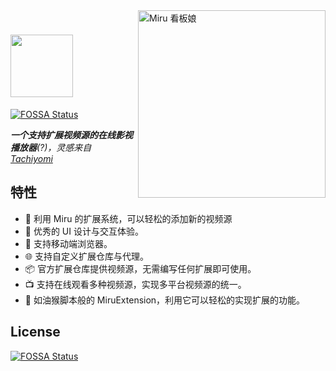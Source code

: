 <img align="right" width="300" src="./public/miru.png" alt="Miru 看板娘"/>

# <img src="./public/logo.svg" width="100">
[![FOSSA Status](https://app.fossa.com/api/projects/git%2Bgithub.com%2Fmiru-project%2Fmiru.svg?type=shield)](https://app.fossa.com/projects/git%2Bgithub.com%2Fmiru-project%2Fmiru?ref=badge_shield)


***一个支持扩展视频源的在线影视播放器**(?)，灵感来自 [Tachiyomi](https://tachiyomi.org/)*

## 特性

- 🎉 利用 Miru 的扩展系统，可以轻松的添加新的视频源
- 🦋 优秀的 UI 设计与交互体验。
- 📱  支持移动端浏览器。
- 🌐 支持自定义扩展仓库与代理。
- 📦 官方扩展仓库提供视频源，无需编写任何扩展即可使用。
- 📺 支持在线观看多种视频源，实现多平台视频源的统一。
- 📝 如油猴脚本般的 MiruExtension，利用它可以轻松的实现扩展的功能。



## License
[![FOSSA Status](https://app.fossa.com/api/projects/git%2Bgithub.com%2Fmiru-project%2Fmiru.svg?type=large)](https://app.fossa.com/projects/git%2Bgithub.com%2Fmiru-project%2Fmiru?ref=badge_large)